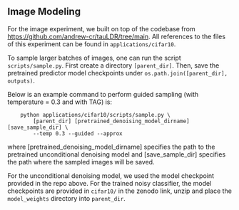 ## Image Modeling

For the image experiment, we built on top of the codebase from https://github.com/andrew-cr/tauLDR/tree/main. 
All references to the files of this experiment can be found in `applications/cifar10`. 

To sample larger batches of images, one can run the script `scripts/sample.py`.
First create a directory `[parent_dir]`.
Then, save the pretrained predictor model checkpoints under `os.path.join([parent_dir], outputs)`.

Below is an example command to perform guided sampling 
(with temperature = 0.3 and with TAG) is:
```
    python applications/cifar10/scripts/sample.py \
        [parent_dir] [pretrained_denoising_model_dirname] [save_sample_dir] \
        --temp 0.3 --guided --approx
```
where [pretrained_denoising_model_dirname] specifies the path to the pretrained 
unconditional denoising model and [save_sample_dir] specifies the path where the
sampled images will be saved. 

For the unconditional denoising model, we used the model checkpoint provided in the repo above.
For the trained noisy classifier, the model checkpoints are provided in `cifar10/` in the zenodo link, unzip and place the `model_weights` directory into `parent_dir`.
